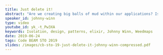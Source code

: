 ```yaml
---
title: Just delete it!
abstract: "Are we creating big balls of mud within our applications? Is an abstraction necessary or is it going to couple the code to the implementation? Can I achieve code isolation without overcomplicating? The challenge is to reach the nirvana of simple code isolation verse complex code abstraction. But is it realistically obtainable? The challenge is set: implement patterns that will allow us to just delete & rewrite code in days instead of weeks, weeks instead of months, and months instead of ... version 2."
speaker_id: johnny-winn
type: video
youtube_id: yk_-t_Pw3XA
keywords: Isolation, design, patterns, elixir, Johnny Winn, Weedmaps
date: 2019-06-24
tags: Code BEAM STO 2019
slides: /images/cb-sto-19-just-delete-it-johnny-winn-compressed.pdf
---
```


